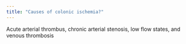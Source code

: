 ```yaml
---
title: "Causes of colonic ischemia?"
---
```

Acute arterial thrombus, chronic arterial stenosis, low flow states, and venous thrombosis

